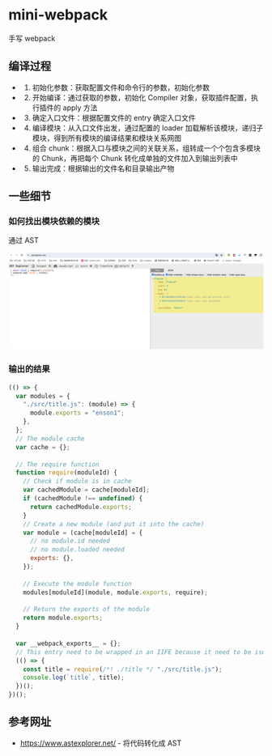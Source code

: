 # mini-webpack

手写 webpack

## 编译过程
- 1. 初始化参数：获取配置文件和命令行的参数，初始化参数
- 2. 开始编译：通过获取的参数，初始化 Compiler 对象，获取插件配置，执行插件的 apply 方法
- 3. 确定入口文件：根据配置文件的 entry 确定入口文件
- 4. 编译模块：从入口文件出发，通过配置的 loader 加载解析该模块，递归子模块，得到所有模块的编译结果和模块关系网图
- 4. 组合 chunk：根据入口与模块之间的关联关系，组转成一个个包含多模块的 Chunk，再把每个 Chunk 转化成单独的文件加入到输出列表中
- 5. 输出完成：根据输出的文件名和目录输出产物


## 一些细节

### 如何找出模块依赖的模块

通过 AST 

![AST](./public/image/1.png)

### 输出的结果

```js
(() => {
  var modules = {
    "./src/title.js": (module) => {
      module.exports = "enson1";
    },
  };
  // The module cache
  var cache = {};

  // The require function
  function require(moduleId) {
    // Check if module is in cache
    var cachedModule = cache[moduleId];
    if (cachedModule !== undefined) {
      return cachedModule.exports;
    }
    // Create a new module (and put it into the cache)
    var module = (cache[moduleId] = {
      // no module.id needed
      // no module.loaded needed
      exports: {},
    });

    // Execute the module function
    modules[moduleId](module, module.exports, require);

    // Return the exports of the module
    return module.exports;
  }

  var __webpack_exports__ = {};
  // This entry need to be wrapped in an IIFE because it need to be isolated against other modules in the chunk.
  (() => {
    const title = require(/*! ./title */ "./src/title.js");
    console.log(`title`, title);
  })();
})();

```

## 参考网址
- https://www.astexplorer.net/ - 将代码转化成 AST

